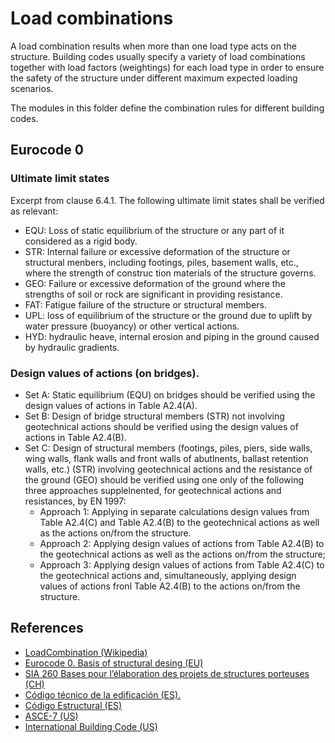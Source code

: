 # Load combinations
A load combination results when more than one load type acts on the structure. Building codes usually specify a variety of load combinations together with load factors (weightings) for each load type in order to ensure the safety of the structure under different maximum expected loading scenarios.

The modules in this folder define the combination rules for different building codes.

## Eurocode 0

### Ultimate limit states
Excerpt from clause 6.4.1. The following ultimate limit states shall be verified as relevant:

 - EQU: Loss of static equilibrium of the structure or any part of it considered as a rigid body.
 - STR: Internal failure or excessive deformation of the structure or structural menbers, including footings, piles, basement walls, etc., where the strength of construc tion materials of the structure governs.
 - GEO: Failure or excessive deformation of the ground where the strengths of soil or rock are significant in providing resistance.
 - FAT: Fatigue failure of the structure or structural members.
 - UPL: loss of equilibrium of the structure or the ground due to uplift by water pressure (buoyancy) or other vertical actions.
 - HYD: hydraulic heave, internal erosion and piping in the ground caused by hydraulic gradients.
### Design values of actions (on bridges).
 * Set A: Static equilibrium (EQU) on bridges should be verified using the design values of actions in Table A2.4(A).
 * Set B: Design of bridge structural members (STR) not involving geotechnical actions should be verified using the design values of actions in Table A2.4(B).
 * Set C: Design of structural members (footings, piles, piers, side walls, wing walls, flank walls and front walls of abutlnents, ballast retention walls, etc.) (STR) involving geotechnical actions and the resistance of the ground (GEO) should be verified using one only of the following three approaches supplelnented, for geotechnical actions and resistances, by EN 1997:
     - Approach 1: Applying in separate calculations design values from Table A2.4(C) and Table A2.4(B) to the geotechnical actions as well as the actions on/from the structure.
	 - Approach 2: Applying design values of actions from Table A2.4(B) to the geotechnical actions as well as the actions on/from the structure;
	 - Approach 3: Applying design values of actions from Table A2.4(C) to the geotechnical actions and, simultaneously, applying design values of actions fronl Table A2.4(B) to the actions on/from the structure.
 

## References
- [LoadCombination (Wikipedia)](https://en.wikipedia.org/wiki/Structural_load#Load_combinations)
- [Eurocode 0. Basis of structural desing (EU)](https://eurocodes.jrc.ec.europa.eu/showpage.php?id=130)
- [SIA 260 Bases pour l’élaboration des projets de structures porteuses (CH)](https://www.sia.ch/fr/services/articles-contributions/detail/article/norme-revisee-260-bases/)
- [Código técnico de la edificación (ES).](https://www.codigotecnico.org/pdf/Documentos/SE/DBSE.pdf)
- [Código Estructural (ES)](https://boe.es/boe/dias/2021/08/10/pdfs/BOE-A-2021-13681.pdf)
- [ASCE-7 (US)](https://www.asce.org/publications-and-news/asce-7)
- [International Building Code (US)](https://codes.iccsafe.org/content/IBC2021P1)
